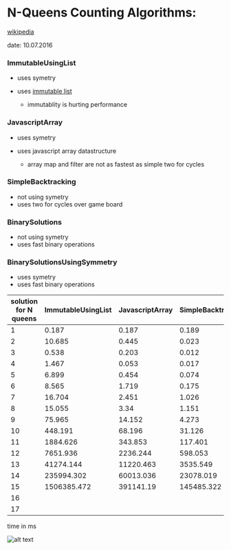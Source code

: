 # N-Queens Counting Algorithms:
[wikipedia](https://en.wikipedia.org/wiki/Eight_queens_puzzle) 

date: 10.07.2016

### ImmutableUsingList
* uses symetry 
* uses [immutable list](https://facebook.github.io/immutable-js/docs/#/List) 
    
    * immutablity is hurting performance 

### JavascriptArray
* uses symetry
* uses javascript array datastructure

	* array map and filter are not as fastest as simple two for cycles
    
### SimpleBacktracking
* not using symetry
* uses two for cycles over game board

### BinarySolutions
* not using symetry
* uses fast binary operations

### BinarySolutionsUsingSymmetry
* uses symetry
* uses fast binary operations

| solution for N queens | ImmutableUsingList | JavascriptArray | SimpleBacktracking | BinarySolutions | BinarySolutionsUsingSymmetry |
|-----------------------|--------------------|-----------------|--------------------|-----------------|------------------------------|
| 1                     | 0.187              | 0.187           | 0.189              | 0.14            | 0.093                        |
| 2                     | 10.685             | 0.445           | 0.023              | 0.019           | 0.103                        |
| 3                     | 0.538              | 0.203           | 0.012              | 0.005           | 0.017                        |
| 4                     | 1.467              | 0.053           | 0.017              | 0.006           | 0.005                        |
| 5                     | 6.899              | 0.454           | 0.074              | 0.013           | 0.007                        |
| 6                     | 8.565              | 1.719           | 0.175              | 0.019           | 0.007                        |
| 7                     | 16.704             | 2.451           | 1.026              | 0.035           | 0.02                         |
| 8                     | 15.055             | 3.34            | 1.151              | 0.108           | 0.044                        |
| 9                     | 75.965             | 14.152          | 4.273              | 0.647           | 0.176                        |
| 10                    | 448.191            | 68.196          | 31.126             | 0.796           | 0.711                        |
| 11                    | 1884.626           | 343.853         | 117.401            | 4.193           | 1.857                        |
| 12                    | 7651.936           | 2236.244        | 598.053            | 14.803          | 7.658                        |
| 13                    | 41274.144          | 11220.463       | 3535.549           | 86.476          | 44.587                       |
| 14                    | 235994.302         | 60013.036       | 23078.019          | 505.164         | 232.241                      |
| 15                    | 1506385.472        | 391141.19       | 145485.322         | 3136.496        | 1606.969                     |
| 16                    |                    |                 |                    | 28069.038       | 12367.12                     |
| 17                    |                    |                 |                    | 214466.428      | 94513.589                    |

time in ms

![alt text][chart]

[chart]: http://image.prntscr.com/image/adce892195424666a4039d14481c970d.png "N Queen Algorithms chart"


